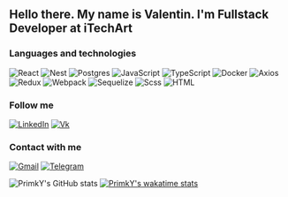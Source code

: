 ## Hello there. My name is Valentin. I'm Fullstack Developer at iTechArt

### Languages and technologies
![React](https://img.shields.io/badge/-React-090909?style=for-the-badge&logo=react)
![Nest](https://img.shields.io/badge/-Nest-090909?style=for-the-badge&logo=nestjs)
![Postgres](https://img.shields.io/badge/-PostgresQl-090909?style=for-the-badge&logo=postgresql)
![JavaScript](https://img.shields.io/badge/-javasript-090909?style=for-the-badge&logo=javascript)
![TypeScript](https://img.shields.io/badge/-typescript-090909?style=for-the-badge&logo=typescript)
![Docker](https://img.shields.io/badge/-Docker-090909?style=for-the-badge&logo=docker)
![Axios](https://img.shields.io/badge/-axios-090909?style=for-the-badge&logo=axios)
![Redux](https://img.shields.io/badge/-Redux-090909?style=for-the-badge&logo=redux)
![Webpack](https://img.shields.io/badge/-Webpack-090909?style=for-the-badge&logo=webpack)
![Sequelize](https://img.shields.io/badge/-sequelize-090909?style=for-the-badge&logo=sequelize)
![Scss](https://img.shields.io/badge/-scss-090909?style=for-the-badge&logo=sass)
![HTML](https://img.shields.io/badge/-HTML5-090909?style=for-the-badge&logo=HTML5)

### Follow me
[![LinkedIn](https://img.shields.io/badge/-Linkedin-090909?style=for-the-badge&logo=linkedin)](https://www.linkedin.com/in/primky/)
[![Vk](https://img.shields.io/badge/-vk-090909?style=for-the-badge&logo=vk)](https://vk.com/tirtt)

### Contact with me
[![Gmail](https://img.shields.io/badge/-gmail-090909?style=for-the-badge&logo=gmail)](mailto:valentin.full.dev@gmail.com)
[![Telegram](https://img.shields.io/badge/-telegram-090909?style=for-the-badge&logo=telegram)](https://RedYard.t.me)


![PrimkY's GitHub stats](https://github-readme-stats.vercel.app/api?username=primky&show_icons=true&theme=radical&count_private=true)
[![PrimkY's wakatime stats](https://github-readme-stats.vercel.app/api/wakatime?username=PrimkY&hide_title=true)](https://github.com/anuraghazra/github-readme-stats)
